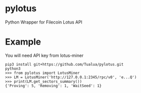 # pylotus
Python Wrapper for Filecoin Lotus API

# Example

You will need API key from lotus-miner

    pip3 install git+https://github.com/Tualua/pylotus.git
    python3
    >>> from pylotus import LotusMiner
    >>> LM = LotusMiner('http://127.0.0.1:2345/rpc/v0', 'e...Q')
    >>> print(LM.get_sectors_summary())
    {'Proving': 5, 'Removing': 1, 'WaitSeed': 1}